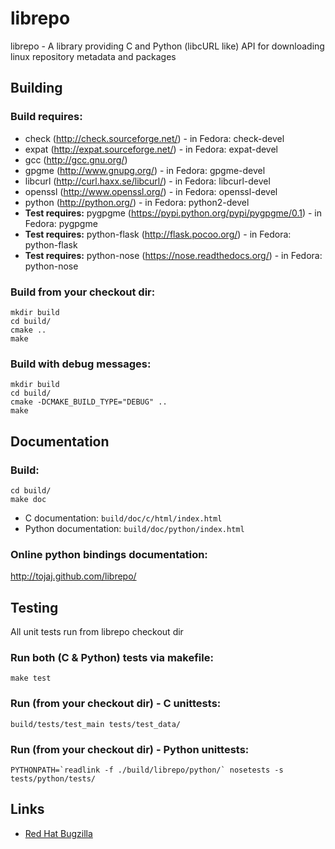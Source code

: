 # librepo

librepo - A library providing C and Python (libcURL like) API for downloading
linux repository metadata and packages

## Building

### Build requires:

* check (http://check.sourceforge.net/) - in Fedora: check-devel
* expat (http://expat.sourceforge.net/) - in Fedora: expat-devel
* gcc (http://gcc.gnu.org/)
* gpgme (http://www.gnupg.org/) - in Fedora: gpgme-devel
* libcurl (http://curl.haxx.se/libcurl/) - in Fedora: libcurl-devel
* openssl (http://www.openssl.org/) - in Fedora: openssl-devel
* python (http://python.org/) - in Fedora: python2-devel
* **Test requires:** pygpgme (https://pypi.python.org/pypi/pygpgme/0.1) - in Fedora: pygpgme
* **Test requires:** python-flask (http://flask.pocoo.org/) - in Fedora: python-flask
* **Test requires:** python-nose (https://nose.readthedocs.org/) - in Fedora: python-nose

### Build from your checkout dir:

    mkdir build
    cd build/
    cmake ..
    make

### Build with debug messages:

    mkdir build
    cd build/
    cmake -DCMAKE_BUILD_TYPE="DEBUG" ..
    make

## Documentation

### Build:

    cd build/
    make doc

* C documentation: `build/doc/c/html/index.html`
* Python documentation: `build/doc/python/index.html`

### Online python bindings documentation:

http://tojaj.github.com/librepo/

## Testing

All unit tests run from librepo checkout dir

### Run both (C & Python) tests via makefile:
    make test

### Run (from your checkout dir) - C unittests:

    build/tests/test_main tests/test_data/

### Run (from your checkout dir) - Python unittests:

    PYTHONPATH=`readlink -f ./build/librepo/python/` nosetests -s tests/python/tests/

## Links

* [Red Hat Bugzilla](https://bugzilla.redhat.com/buglist.cgi?query_format=advanced&bug_status=NEW&bug_status=ASSIGNED&bug_status=MODIFIED&bug_status=VERIFIED&component=librepo)
